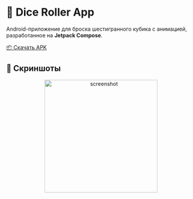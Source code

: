 # 🎲 Dice Roller App

Android-приложение для броска шестигранного кубика с анимацией, разработанное на **Jetpack Compose**.

[📦 Скачать APK](https://github.com/ChristielBel/dice-roller/releases/tag/v1.0.0)

## 📱 Скриншоты

<p align="center">
  <img src="https://github.com/user-attachments/assets/5d6cf059-897c-4788-8a4e-5cfcb8b253af" alt="screenshot" width="300"/>
</p>
